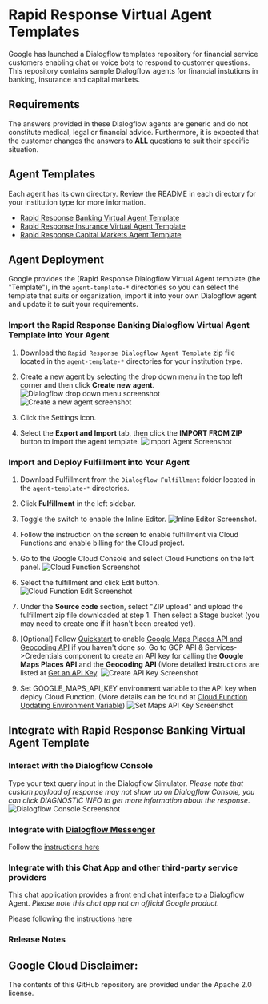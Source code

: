 <!--
  Licensed to the Apache Software Foundation (ASF) under one or more
  contributor license agreements.  See the NOTICE file distributed with
  this work for additional information regarding copyright ownership.
  The ASF licenses this file to You under the Apache License, Version 2.0
  (the "License"); you may not use this file except in compliance with
  the License.  You may obtain a copy of the License at

      http://www.apache.org/licenses/LICENSE-2.0

  Unless required by applicable law or agreed to in writing, software
  distributed under the License is distributed on an "AS IS" BASIS,
  WITHOUT WARRANTIES OR CONDITIONS OF ANY KIND, either express or implied.
  See the License for the specific language governing permissions and
  limitations under the License.
-->
# Rapid Response Virtual Agent Templates 
Google has launched a Dialogflow 
templates repository for financial service customers enabling chat or voice bots to respond to customer questions.
This repository contains sample Dialogflow agents for financial instutions in banking, insurance and capital markets.

## Requirements
The answers provided in these Dialogflow agents are generic and do not constitute medical, legal or financial advice. 
Furthermore, it is expected that the customer changes the answers to **ALL** questions
to suit their specific situation. 

## Agent Templates
Each agent has its own directory. Review the README in each directory for your institution type for more information.

* [Rapid Response Banking Virtual Agent Template](./agent-template-banking)
* [Rapid Response Insurance Virtual Agent Template](./agent-template-insurance)
* [Rapid Response Capital Markets Agent Template](./agent-template-capital-markets)

## Agent Deployment
Google provides the [Rapid Response Dialogflow Virtual Agent 
template (the "Template"), in the `agent-template-*` directories so you 
can select the template that suits or organization, import it into your own Dialogflow agent and update it to suit your requirements.

### Import the Rapid Response Banking Dialogflow Virtual Agent Template into Your Agent
1. Download the `Rapid Response Dialogflow Agent Template` zip file located in the `agent-template-*` directories for your institution type.

2. Create a new agent by selecting the drop down menu in the top left corner and then click **Create new agent**.
![Dialogflow drop down menu screenshot](./resources/chatbot-dropdown-menu.png)
![Create a new agent screenshot](./resources/chatbot-create-new-agent.png)

3. Click the Settings icon.

4. Select the **Export and Import** tab, then click the **IMPORT FROM ZIP** button to 
import the agent template.
![Import Agent Screenshot](./resources/import-export.png)

### Import and Deploy Fulfillment into Your Agent
1. Download Fulfillment from the `Dialogflow Fulfillment` folder located in the `agent-template-*` directories.

2. Click **Fulfillment** in the left sidebar.

3. Toggle the switch to enable the Inline Editor.
![Inline Editor Screenshot](./resources/inline-editor.png).

4. Follow the instruction on the screen to enable fulfillment via Cloud 
Functions and enable billing for the Cloud project.

5. Go to the Google Cloud Console and select Cloud Functions on the left panel.
![Cloud Function Screenshot](./resources/cloud-function.png)

6. Select the fulfillment and click Edit button.
![Cloud Function Edit Screenshot](./resources/cloud-function-edit.png)

7. Under the **Source code** section, select "ZIP upload" and upload the 
fulfillment zip file downloaded at step 1. Then select a Stage bucket (you may need to create one if it hasn't been created yet).

8. [Optional] Follow [Quickstart](https://developers.google.com/maps/gmp-get-started#quickstart) to enable 
[Google Maps Places API and Geocoding API](https://developers.google.com/places/web-service/intro) if you haven't done so. 
Go to GCP API & Services->Credentials component to create an API key for calling the **Google Maps Places API** and the **Geocoding API**
(More detailed instructions are listed at [Get an API Key](https://developers.google.com/places/web-service/get-api-key?hl=en_US).
![Create API Key Screenshot](./resources/create-api-key.png)

9.  Set GOOGLE_MAPS_API_KEY environment variable to the API key when deploy Cloud Function. (More details can be found at  [Cloud Function Updating Environment Variable](https://cloud.google.com/functions/docs/env-var#updating_environment_variables))
![Set Maps API Key Screenshot](./resources/set-maps-api-key.png)

## Integrate with Rapid Response Banking Virtual Agent Template

### Interact with the Dialogflow Console
Type your text query input in the Dialogflow Simulator. *Please note that custom payload of response may not show up on Dialogflow Console, you can click DIAGNOSTIC INFO to get more information about the response*.
![Dialogflow Console Screenshot](./resources/dialogflow-console.png)

### Integrate with [Dialogflow Messenger](https://cloud.google.com/dialogflow/docs/integrations/dialogflow-messenger)
Follow the [instructions here](https://github.com/GoogleCloudPlatform/covid19-rapid-response-demo#integrate-with-dialogflow-messenger)

### Integrate with this Chat App and other third-party service providers
This chat application provides a front end chat interface to a Dialogflow Agent. 
*Please note this chat app not an official Google product.* 

Please following the [instructions here](https://github.com/GoogleCloudPlatform/covid19-rapid-response-demo#integrate-with-this-chat-app)

### Release Notes


## Google Cloud Disclaimer: 
The contents of this GitHub repository are provided under the Apache 2.0 license. 
